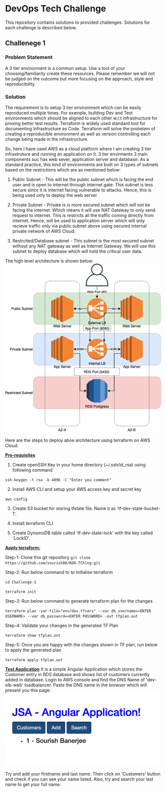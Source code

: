 # DevOps Tech Challenge

This repository contains solutions to provided challenges. Solutions for each challenge is described below.

## Challenege 1
### Problem Statement
A 3 tier environment is a common setup. Use a tool of your choosing/familiarity create these resources. Please remember we will not be judged on the outcome but more focusing on the approach, style and reproducibility.
### Solution
The requirement is to setup 3 tier environment which can be easily reproduced multiple times. For example, building Dev and Test environments which should be aligned to each other w.r.t infrastructure for proving better test results. Terraform is widely used standard tool for documenting Infrastructure as Code. Terraform will solve the probelem of creating a reproducible environment as well as version controlling each change being made in the infrastructure.

So, here I have used AWS as a cloud platform where I am creating 3 tier infrastruture and running an application on it. 3 tier envirments 3 main components suc has web sever, application server and database. As a standard practice, this kind of environments are built on 3 types of subnets based on the restrictions which are as mentioned below:

1. Public Subnet - This will be the public subnet which is facing the end user and is open to internet through internet gate. This subnet is less secure since it is internet facing vulnerable to attacks. Hence, this is being used only to deploy the web server

2. Private Subnet - Private is is more secured subnet which will not be facing the internet. Which means it will use NAT Gateway to only send request to internet. This is restricts all the traffic coming directly from internet. Hence, will be used to application server which will only recieve traffic only via public subnet above using secured internal private network of AWS Cloud.

3. Restrcited/Database subnet - This subnet is the most secured subnet without any NAT gateway as well as Internet Gateway. We will use this subnet to deploy database which will hold the critical user data.

The high level architecture is shown below:
![3 Tier Architecture](Images/3-tier-arch.png)

Here are the steps to deploy aboe architecture using terraform on AWS Cloud.

<b><u>Pre-requisites</u></b>
1. Create openSSH Key in your home directory (~/.ssh/id_rsa) using following command

`ssh-keygen -t rsa -b 4096 -C "Enter you comment"`

2. Install AWS CLI and setup your AWS access key and secret key

`aws config`

3. Create S3 bucket for storing tfstate file. Name it as 'tf-dev-state-bucket-1'.

4. Install terraform CLI.

5. Create DynomoDB table called 'tf-dev-state-lock' with the key called 'LockID'.

<b><u>Apply terraform:</u></b>

Step-1: Clone this git repository
`git clone https://github.com/sourish88/KDO-TChlng.git`

Step-2: Run below command to to initialise terraform

`cd Challenge-1`

`terraform init`

Step-3: Run below command to generate terraform plan for the changes

`terraform plan -var-file="env/dev.tfvars" --var db_username=<ENTER USERNAME> --var db_password=<ENTER PASSWORD> -out tfplan.out`

Step-4: Validate your changes in the generated TF Plan

`terraform show tfplan.out`

Step-5: Once you are happy with the changes shown in TF plan, run below to apply the generated plan

`terraform apply tfplan.out`

<b><u>Test Application</b></u>
It is a simple Angular Application which stores the Customer entry in RDS database and shows list of customers currently added in database. Login to AWS console and find the DNS Name of 'dev-elb-web' loadbalancer. Paste the DNS name in the browser which will present you this page:
![Sample Web App](Images/Angular-App.png)

Try and add your firstname and last name. Then click on 'Customers' button and check if you can see your name listed. Also, try and search your last name to get your full name.